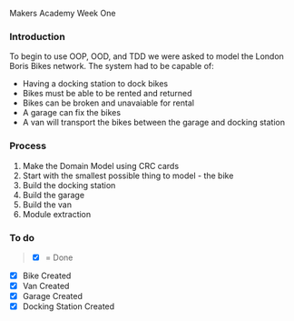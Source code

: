 Makers Academy Week One

### Introduction

To begin to use OOP, OOD, and TDD we were asked to model the London Boris Bikes network. The system had to be capable of: 

- Having a docking station to dock bikes
- Bikes must be able to be rented and returned
- Bikes can be broken and unavaiable for rental
- A garage can fix the bikes
- A van will transport the bikes between the garage and docking station 

### Process 

1. Make the Domain Model using CRC cards
2. Start with the smallest possible thing to model - the bike 
3. Build the docking station 
4. Build the garage 
5. Build the van 
6. Module extraction 

### To do 

> * [x] = Done

* [x] Bike Created
* [x] Van Created
* [x] Garage Created
* [x] Docking Station Created
